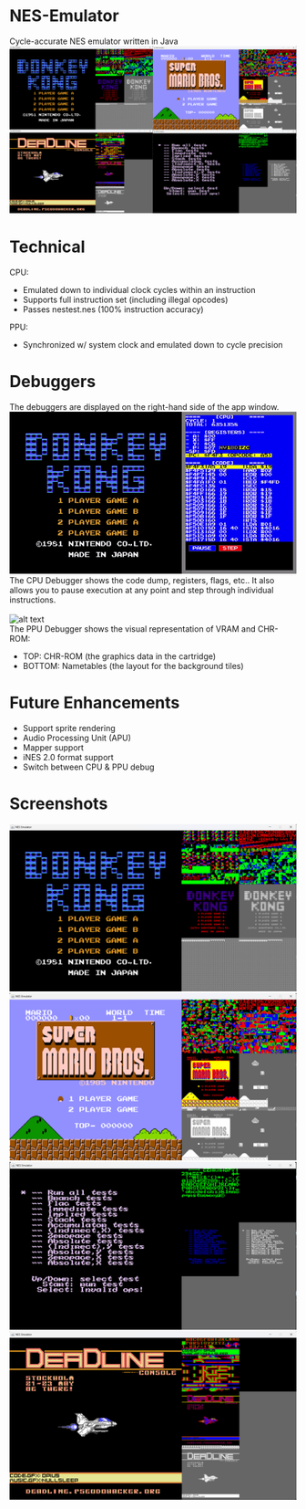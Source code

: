 # NES-Emulator
Cycle-accurate NES emulator written in Java</br>
![image](https://github.com/sebeid4556/NES-Emulator/blob/c0ff935341d7d75f061b70cd06f1200ea1e65b47/screenshot/all.png)

# Technical
CPU:
- Emulated down to individual clock cycles within an instruction
- Supports full instruction set (including illegal opcodes)
- Passes nestest.nes (100% instruction accuracy)

PPU:
- Synchronized w/ system clock and emulated down to cycle precision

# Debuggers
The debuggers are displayed on the right-hand side of the app window.
![alt text](https://github.com/sebeid4556/NES-Emulator/blob/ce552b7dde0234ea5ae9b95bed1541f61c8e5c71/screenshot/cpu-demo.gif)</br>
The CPU Debugger shows the code dump, registers, flags, etc.. It also allows you to pause execution at any point and step through individual instructions.</br></br>
![alt text](https://github.com/sebeid4556/NES-Emulator/blob/ce552b7dde0234ea5ae9b95bed1541f61c8e5c71/screenshot/ppu-demo.gif)</br>
The PPU Debugger shows the visual representation of VRAM and CHR-ROM:</br>
- TOP: CHR-ROM (the graphics data in the cartridge)
- BOTTOM: Nametables (the layout for the background tiles)

# Future Enhancements
- Support sprite rendering
- Audio Processing Unit (APU)
- Mapper support
- iNES 2.0 format support
- Switch between CPU & PPU debug

# Screenshots
![alt text](https://github.com/sebeid4556/NES-Emulator/blob/main/screenshot/donkeykong.png?raw=true)
![alt text](https://github.com/sebeid4556/NES-Emulator/blob/main/screenshot/smb.png?raw=true)
![alt text](https://github.com/sebeid4556/NES-Emulator/blob/main/screenshot/nestest.png?raw=true)
![alt text](https://github.com/sebeid4556/NES-Emulator/blob/main/screenshot/test.png?raw=true)
